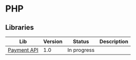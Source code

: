 # PHP

## Libraries

| Lib                           | Version | Status      | Description |
| ----------------------------- | ------- | ----------- | ----------- |
| [Payment API](PaymentAPI.php) | 1.0     | In progress |             |
